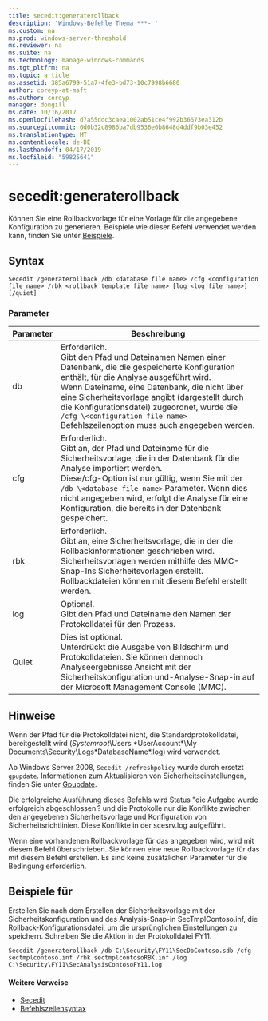 ```yaml
---
title: secedit:generaterollback
description: 'Windows-Befehle Thema ***- '
ms.custom: na
ms.prod: windows-server-threshold
ms.reviewer: na
ms.suite: na
ms.technology: manage-windows-commands
ms.tgt_pltfrm: na
ms.topic: article
ms.assetid: 385a6799-51a7-4fe3-bd73-10c7998b6680
author: coreyp-at-msft
ms.author: coreyp
manager: dongill
ms.date: 10/16/2017
ms.openlocfilehash: d7a55ddc3caea1002ab51ce4f992b36673ea312b
ms.sourcegitcommit: 0d0b32c8986ba7db9536e0b8648d4ddf9b03e452
ms.translationtype: MT
ms.contentlocale: de-DE
ms.lasthandoff: 04/17/2019
ms.locfileid: "59825641"
---
```

# <a name="seceditgeneraterollback"></a>secedit:generaterollback



Können Sie eine Rollbackvorlage für eine Vorlage für die angegebene Konfiguration zu generieren. Beispiele wie dieser Befehl verwendet werden kann, finden Sie unter [Beispiele](#BKMK_Examples).

## <a name="syntax"></a>Syntax

```
Secedit /generaterollback /db <database file name> /cfg <configuration file name> /rbk <rollback template file name> [log <log file name>] [/quiet]
```

### <a name="parameters"></a>Parameter

|Parameter|Beschreibung|
|---------|-----------|
|db|Erforderlich.</br>Gibt den Pfad und Dateinamen Namen einer Datenbank, die die gespeicherte Konfiguration enthält, für die Analyse ausgeführt wird.</br>Wenn Dateiname, eine Datenbank, die nicht über eine Sicherheitsvorlage angibt (dargestellt durch die Konfigurationsdatei) zugeordnet, wurde die `/cfg \<configuration file name>` Befehlszeilenoption muss auch angegeben werden.|
|cfg|Erforderlich.</br>Gibt an, der Pfad und Dateiname für die Sicherheitsvorlage, die in der Datenbank für die Analyse importiert werden.</br>Diese/cfg-Option ist nur gültig, wenn Sie mit der `/db \<database file name>` Parameter. Wenn dies nicht angegeben wird, erfolgt die Analyse für eine Konfiguration, die bereits in der Datenbank gespeichert.|
|rbk|Erforderlich.</br>Gibt an, eine Sicherheitsvorlage, die in der die Rollbackinformationen geschrieben wird. Sicherheitsvorlagen werden mithilfe des MMC-Snap-Ins Sicherheitsvorlagen erstellt. Rollbackdateien können mit diesem Befehl erstellt werden.|
|log|Optional.</br>Gibt den Pfad und Dateiname den Namen der Protokolldatei für den Prozess.|
|Quiet|Dies ist optional.</br>Unterdrückt die Ausgabe von Bildschirm und Protokolldateien. Sie können dennoch Analyseergebnisse Ansicht mit der Sicherheitskonfiguration und-Analyse-Snap-in auf der Microsoft Management Console (MMC).|

## <a name="remarks"></a>Hinweise

Wenn der Pfad für die Protokolldatei nicht, die Standardprotokolldatei, bereitgestellt wird (*Systemroot*\Users \*UserAccount*\My Documents\Security\Logs\*DatabaseName*.log) wird verwendet.

Ab Windows Server 2008, `Secedit /refreshpolicy` wurde durch ersetzt `gpupdate`. Informationen zum Aktualisieren von Sicherheitseinstellungen, finden Sie unter [Gpupdate](gpupdate.md).

Die erfolgreiche Ausführung dieses Befehls wird Status "die Aufgabe wurde erfolgreich abgeschlossen.? und die Protokolle nur die Konflikte zwischen den angegebenen Sicherheitsvorlage und Konfiguration von Sicherheitsrichtlinien. Diese Konflikte in der scesrv.log aufgeführt.

Wenn eine vorhandenen Rollbackvorlage für das angegeben wird, wird mit diesem Befehl überschrieben. Sie können eine neue Rollbackvorlage für das mit diesem Befehl erstellen. Es sind keine zusätzlichen Parameter für die Bedingung erforderlich.

## <a name="BKMK_Examples"></a>Beispiele für

Erstellen Sie nach dem Erstellen der Sicherheitsvorlage mit der Sicherheitskonfiguration und des Analysis-Snap-in SecTmplContoso.inf, die Rollback-Konfigurationsdatei, um die ursprünglichen Einstellungen zu speichern. Schreiben Sie die Aktion in der Protokolldatei FY11.
```
Secedit /generaterollback /db C:\Security\FY11\SecDbContoso.sdb /cfg sectmplcontoso.inf /rbk sectmplcontosoRBK.inf /log C:\Security\FY11\SecAnalysisContosoFY11.log
```

#### <a name="additional-references"></a>Weitere Verweise

-   [Secedit](secedit.md)
-   [Befehlszeilensyntax](command-line-syntax-key.md)
